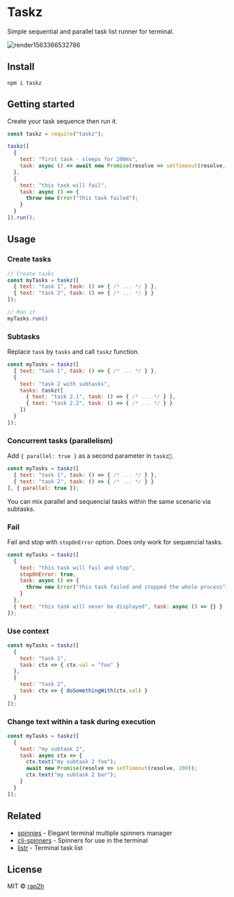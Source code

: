 # Taskz

Simple sequential and parallel task list runner for terminal.

![render1563366532786](https://user-images.githubusercontent.com/1575946/61376196-03e43800-a8a1-11e9-9ac2-caff8e3c412a.gif)

## Install

```
npm i taskz
```

## Getting started

Create your task sequence then run it.

```js
const taskz = require("taskz");

taskz([
  {
    text: "first task - sleeps for 200ms",
    task: async () => await new Promise(resolve => setTimeout(resolve, 200));
  },
  {
    text: "this task will fail",
    task: async () => {
      throw new Error("this task failed");
    }
  }
]).run();
```

## Usage

### Create tasks

```js
// Create tasks
const myTasks = taskz([
  { text: "task 1", task: () => { /* ... */ } },
  { text: "task 2", task: () => { /* ... */ } }
]);

// Run it
myTasks.run()
```

### Subtasks

Replace `task` by `tasks` and call `taskz` function.

```js
const myTasks = taskz([
  { text: "task 1", task: () => { /* ... */ } },
  { 
    text: "task 2 with subtasks", 
    tasks: taskz([
      { text: "task 2.1", task: () => { /* ... */ } },
      { text: "task 2.2", task: () => { /* ... */ } }
    ]) 
  }
]);
```

### Concurrent tasks (parallelism)

Add `{ parallel: true }` as a second parameter in `taskz`. 

```js
const myTasks = taskz([
  { text: "task 1", task: () => { /* ... */ } },
  { text: "task 2", task: () => { /* ... */ } }
], { parallel: true });
```

You can mix parallel and sequencial tasks within the same scenario via subtasks.

### Fail

Fail and stop with `stopOnError` option. Does only work for sequencial tasks.

```js
const myTasks = taskz([
  {
    text: "this task will fail and stop",
    stopOnError: true,
    task: async () => {
      throw new Error("this task failed and stopped the whole process");
    }
  },
  { text: "this task will never be displayed", task: async () => {} }
]);
```

### Use context

```js
const myTasks = taskz([
  { 
    text: "task 1", 
    task: ctx => { ctx.val = "foo" } 
  },
  { 
    text: "task 2", 
    task: ctx => { doSomethingWith(ctx.val) } 
  }
]);
```

### Change text within a task during execution

```js
const myTasks = taskz([
  {
    text: "my subtask 2",
    task: async ctx => {
      ctx.text("my subtask 2 foo");
      await new Promise(resolve => setTimeout(resolve, 200));
      ctx.text("my subtask 2 bar");
    }
  }
]);
```

## Related

- [spinnies](https://github.com/jcarpanelli/spinnies) - Elegant terminal multiple spinners manager
- [cli-spinners](https://github.com/sindresorhus/cli-spinners) - Spinners for use in the terminal
- [listr](https://github.com/SamVerschueren/listr) - Terminal task list

## License

MIT © [rap2h](https://github.com/rap2hpoutre)
